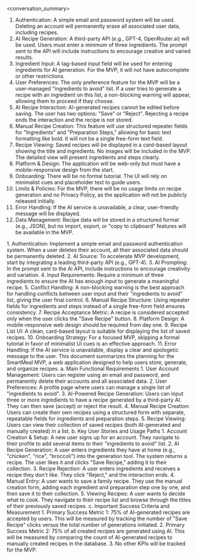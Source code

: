 <conversation_summary>
<decisions>
1. Authentication: A simple email and password system will be used. Deleting an account will permanently erase all associated user data, including recipes.
2. AI Recipe Generation: A third-party API (e.g., GPT-4, OpenRouter.ai) will be used. Users must enter a minimum of three ingredients. The prompt sent to the API will include instructions to encourage creative and varied results.
3. Ingredient Input: A tag-based input field will be used for entering ingredients for AI generation. For the MVP, it will not have autocomplete or other restrictions.
4. User Preferences: The only preference feature for the MVP will be a user-managed "ingredients to avoid" list. If a user tries to generate a recipe with an ingredient on this list, a non-blocking warning will appear, allowing them to proceed if they choose.
5. AI Recipe Interaction: AI-generated recipes cannot be edited before saving. The user has two options: "Save" or "Reject". Rejecting a recipe ends the interaction and the recipe is not stored.
6. Manual Recipe Creation: This feature will use structured repeater fields for "Ingredients" and "Preparation Steps," allowing for basic text formatting like bold. It will not be a single free-form text field.
7. Recipe Viewing: Saved recipes will be displayed in a card-based layout showing the title and ingredients. No images will be included in the MVP. The detailed view will present ingredients and steps clearly.
8. Platform & Design: The application will be web-only but must have a mobile-responsive design from the start.
9. Onboarding: There will be no formal tutorial. The UI will rely on minimalist cues and placeholder text to guide users.
10. Limits & Policies: For the MVP, there will be no usage limits on recipe generation and no Privacy Policy, as the application will not be publicly released initially.
11. Error Handling: If the AI service is unavailable, a clear, user-friendly message will be displayed.
12. Data Management: Recipe data will be stored in a structured format (e.g., JSON), but no import, export, or "copy to clipboard" features will be available in the MVP.
</decisions>
<matched_recommendations>
1. Authentication: Implement a simple email and password authentication system. When a user deletes their account, all their associated data should be permanently deleted.
2. AI Source: To accelerate MVP development, start by integrating a leading third-party API (e.g., GPT-4).
3. AI Prompting: In the prompt sent to the AI API, include instructions to encourage creativity and variation.
4. Input Requirements: Require a minimum of three ingredients to ensure the AI has enough input to generate a meaningful recipe.
5. Conflict Handling: A non-blocking warning is the best approach for handling conflicts between user input and their "ingredients to avoid" list, giving the user final control.
6. Manual Recipe Structure: Using repeater fields for ingredients and steps instead of a single free-form field ensures consistency.
7. Recipe Acceptance Metric: A recipe is considered accepted only when the user clicks the "Save Recipe" button.
8. Platform Design: A mobile-responsive web design should be required from day one.
9. Recipe List UI: A clean, card-based layout is suitable for displaying the list of saved recipes.
10. Onboarding Strategy: For a focused MVP, skipping a formal tutorial in favor of minimalist UI cues is an effective approach.
11. Error Handling: If the AI service is unavailable, display a clear and apologetic message to the user.
</matched_recommendations>
<prd_planning_summary>
This document summarizes the planning for the SmartMeal MVP, a web application designed to help users store, generate, and organize recipes.
a. Main Functional Requirements
1. User Account Management: Users can register using an email and password, and permanently delete their accounts and all associated data.
2. User Preferences: A profile page where users can manage a single list of "ingredients to avoid".
3. AI-Powered Recipe Generation: Users can input three or more ingredients to have a recipe generated by a third-party AI. They can then save (accept) or reject the result.
4. Manual Recipe Creation: Users can create their own recipes using a structured form with separate, repeatable fields for ingredients and preparation steps.
5. Recipe Viewing: Users can view their collection of saved recipes (both AI-generated and manually created) in a list.
b. Key User Stories and Usage Paths
1. Account Creation & Setup: A new user signs up for an account. They navigate to their profile to add several items to their "ingredients to avoid" list.
2. AI Recipe Generation: A user enters ingredients they have at home (e.g., "chicken", "rice", "broccoli") into the generation tool. The system returns a recipe. The user likes it and clicks "Save Recipe," adding it to their collection.
3. Recipe Rejection: A user enters ingredients and receives a recipe they don't like. They click "Reject," and the interaction ends.
4. Manual Entry: A user wants to save a family recipe. They use the manual creation form, adding each ingredient and preparation step one by one, and then save it to their collection.
5. Viewing Recipes: A user wants to decide what to cook. They navigate to their recipe list and browse through the titles of their previously saved recipes.
c. Important Success Criteria and Measurement
1. Primary Success Metric 1: 75% of AI-generated recipes are accepted by users. This will be measured by tracking the number of "Save Recipe" clicks versus the total number of generations initiated.
2. Primary Success Metric 2: 75% of all created recipes are generated using AI. This will be measured by comparing the count of AI-generated recipes to manually created recipes in the database.
3. No other KPIs will be tracked for the MVP.
</prd_planning_summary>
</conversation_summary>